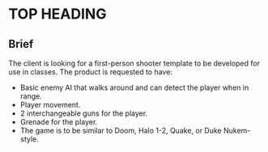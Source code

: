 # TOP HEADING 

## Brief
The client is looking for a first-person shooter template to be developed for use in classes. The product is requested to have:
- Basic enemy AI that walks around and can detect the player when in range.
- Player movement.
- 2 interchangeable guns for the player.
- Grenade for the player.
- The game is to be similar to Doom, Halo 1-2, Quake, or Duke Nukem-style.
